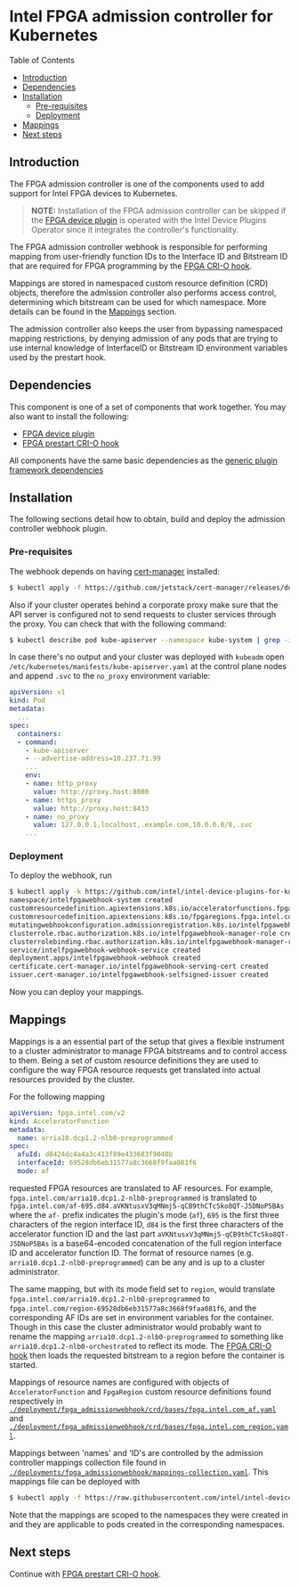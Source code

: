# Intel FPGA admission controller for Kubernetes

Table of Contents

* [Introduction](#introduction)
* [Dependencies](#dependencies)
* [Installation](#installation)
    * [Pre-requisites](#pre-requisites)
    * [Deployment](#deployment)
* [Mappings](#mappings)
* [Next steps](#next-steps)

## Introduction

The FPGA admission controller is one of the components used to add support for Intel FPGA
devices to Kubernetes.

> **NOTE:** Installation of the FPGA admission controller can be skipped if the
> [FPGA device plugin](../fpga_plugin/README.md) is operated with the Intel Device Plugins Operator
> since it integrates the controller's functionality.

The FPGA admission controller webhook is responsible for performing mapping from user-friendly
function IDs to the Interface ID and Bitstream ID that are required for FPGA programming by
the [FPGA CRI-O hook](../fpga_crihook/README.md).

Mappings are stored in namespaced custom resource definition (CRD) objects, therefore the admission
controller also performs access control, determining which bitstream can be used for which namespace.
More details can be found in the [Mappings](#mappings) section.

The admission controller also keeps the user from bypassing namespaced mapping restrictions,
by denying admission of any pods that are trying to use internal knowledge of InterfaceID or
Bitstream ID environment variables used by the prestart hook.

## Dependencies

This component is one of a set of components that work together. You may also want to
install the following:

-   [FPGA device plugin](../fpga_plugin/README.md)
-   [FPGA prestart CRI-O hook](../fpga_crihook/README.md)

All components have the same basic dependencies as the
[generic plugin framework dependencies](../../README.md#about)

## Installation

The following sections detail how to obtain, build and deploy the admission
controller webhook plugin.

### Pre-requisites

The webhook depends on having [cert-manager](https://cert-manager.io/)
installed:

```bash
$ kubectl apply -f https://github.com/jetstack/cert-manager/releases/download/v1.0.3/cert-manager.yaml
```

Also if your cluster operates behind a corporate proxy make sure that the API
server is configured not to send requests to cluster services through the
proxy. You can check that with the following command:

```bash
$ kubectl describe pod kube-apiserver --namespace kube-system | grep -i no_proxy | grep "\.svc"
```

In case there's no output and your cluster was deployed with `kubeadm` open
`/etc/kubernetes/manifests/kube-apiserver.yaml` at the control plane nodes and
append `.svc` to the `no_proxy` environment variable:

```yaml
apiVersion: v1
kind: Pod
metadata:
  ...
spec:
  containers:
  - command:
    - kube-apiserver
    - --advertise-address=10.237.71.99
    ...
    env:
    - name: http_proxy
      value: http://proxy.host:8080
    - name: https_proxy
      value: http://proxy.host:8433
    - name: no_proxy
      value: 127.0.0.1,localhost,.example.com,10.0.0.0/8,.svc
    ...
```

### Deployment

To deploy the webhook, run

```bash
$ kubectl apply -k https://github.com/intel/intel-device-plugins-for-kubernetes/deployments/fpga_admissionwebhook/default?ref=master
namespace/intelfpgawebhook-system created
customresourcedefinition.apiextensions.k8s.io/acceleratorfunctions.fpga.intel.com created
customresourcedefinition.apiextensions.k8s.io/fpgaregions.fpga.intel.com created
mutatingwebhookconfiguration.admissionregistration.k8s.io/intelfpgawebhook-mutating-webhook-configuration created
clusterrole.rbac.authorization.k8s.io/intelfpgawebhook-manager-role created
clusterrolebinding.rbac.authorization.k8s.io/intelfpgawebhook-manager-rolebinding created
service/intelfpgawebhook-webhook-service created
deployment.apps/intelfpgawebhook-webhook created
certificate.cert-manager.io/intelfpgawebhook-serving-cert created
issuer.cert-manager.io/intelfpgawebhook-selfsigned-issuer created
```
Now you can deploy your mappings.

## Mappings

Mappings is a an essential part of the setup that gives a flexible instrument to a cluster
administrator to manage FPGA bitstreams and to control access to them. Being a set of
custom resource definitions they are used to configure the way FPGA resource requests get
translated into actual resources provided by the cluster.

For the following mapping

```yaml
apiVersion: fpga.intel.com/v2
kind: AcceleratorFunction
metadata:
  name: arria10.dcp1.2-nlb0-preprogrammed
spec:
  afuId: d8424dc4a4a3c413f89e433683f9040b
  interfaceId: 69528db6eb31577a8c3668f9faa081f6
  mode: af
```

requested FPGA resources are translated to AF resources. For example,
`fpga.intel.com/arria10.dcp1.2-nlb0-preprogrammed` is translated to
`fpga.intel.com/af-695.d84.aVKNtusxV3qMNmj5-qCB9thCTcSko8QT-J5DNoP5BAs` where the `af-`
prefix indicates the plugin's mode (`af`), `695` is the first three characters of
the region interface ID, `d84` is the first three characters of the accelerator function ID
and the last part `aVKNtusxV3qMNmj5-qCB9thCTcSko8QT-J5DNoP5BAs` is a base64-encoded concatenation
of the full region interface ID and accelerator function ID.
The format of resource names (e.g. `arria10.dcp1.2-nlb0-preprogrammed`) can be any and is up
to a cluster administrator.

The same mapping, but with its mode field set to `region`, would translate
`fpga.intel.com/arria10.dcp1.2-nlb0-preprogrammed` to `fpga.intel.com/region-69528db6eb31577a8c3668f9faa081f6`,
and the corresponding AF IDs are set in environment variables for the container.
Though in this case the cluster administrator would probably want to rename
the mapping `arria10.dcp1.2-nlb0-preprogrammed` to something like `arria10.dcp1.2-nlb0-orchestrated`
to reflect its mode. The [FPGA CRI-O hook](../fpga_crihook/README.md) then loads the requested
bitstream to a region before the container is started.

Mappings of resource names are configured with objects of `AcceleratorFunction` and
`FpgaRegion` custom resource definitions found respectively in
[`./deployment/fpga_admissionwebhook/crd/bases/fpga.intel.com_af.yaml`](/deployments/fpga_admissionwebhook/crd/bases/fpga.intel.com_acceleratorfunctions.yaml)
and [`./deployment/fpga_admissionwebhook/crd/bases/fpga.intel.com_region.yaml`](/deployments/fpga_admissionwebhook/crd/bases/fpga.intel.com_fpgaregions.yaml).

Mappings between 'names' and 'ID's are controlled by the admission controller
mappings collection file found in
[`./deployments/fpga_admissionwebhook/mappings-collection.yaml`](/deployments/fpga_admissionwebhook/mappings-collection.yaml).
This mappings file can be deployed with

```bash
$ kubectl apply -f https://raw.githubusercontent.com/intel/intel-device-plugins-for-kubernetes/master/deployments/fpga_admissionwebhook/mappings-collection.yaml
```

Note that the mappings are scoped to the namespaces they were created in
and they are applicable to pods created in the corresponding namespaces.

## Next steps

Continue with [FPGA prestart CRI-O hook](../fpga_crihook/README.md).